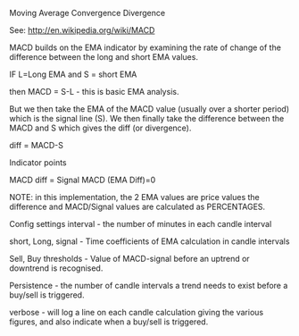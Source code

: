Moving Average Convergence Divergence

See:
http://en.wikipedia.org/wiki/MACD

MACD builds on the EMA indicator by examining the rate of change of the difference 
between the long and short EMA values.

IF 
L=Long EMA 
and
S = short EMA

then MACD = S-L - this is basic EMA analysis.

But we then take the EMA of the MACD value (usually over a shorter period) which is the signal line (S). 
We then finally take the difference between the MACD and S which gives the diff (or divergence).

diff = MACD-S

Indicator points

MACD diff = Signal
MACD (EMA Diff)=0

NOTE: in this implementation, the 2 EMA values are price values 
the difference and MACD/Signal values are calculated as PERCENTAGES.


Config settings
interval - the number of minutes in each candle interval

short, Long, signal - Time coefficients of EMA calculation in candle intervals

Sell, Buy thresholds - Value of MACD-signal before an uptrend or downtrend is recognised.

Persistence - the number of candle intervals a trend needs to exist before a buy/sell is triggered.

verbose - will log a line on each candle calculation giving the various figures, 
          and also indicate when a buy/sell is triggered.
